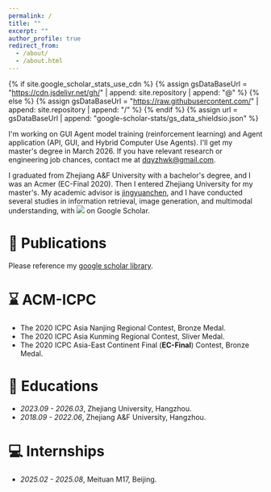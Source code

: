 ```yaml
---
permalink: /
title: ""
excerpt: ""
author_profile: true
redirect_from: 
  - /about/
  - /about.html
---
```


{% if site.google_scholar_stats_use_cdn %}
{% assign gsDataBaseUrl = "https://cdn.jsdelivr.net/gh/" | append: site.repository | append: "@" %}
{% else %}
{% assign gsDataBaseUrl = "https://raw.githubusercontent.com/" | append: site.repository | append: "/" %}
{% endif %}
{% assign url = gsDataBaseUrl | append: "google-scholar-stats/gs_data_shieldsio.json" %}

<span class='anchor' id='about-me'></span>


I'm working on GUI Agent model training (reinforcement learning) and Agent application (API, GUI, and Hybrid Computer Use Agents). I'll get my master's degree in March 2026. If you have relevant research or engineering job chances, contact me at [dqyzhwk@gmail.com](mailto:dqyzhwk@gmail.com).

I graduated from Zhejiang A&F University with a bachelor's degree, and I was an Acmer (EC-Final 2020). Then I entered Zhejiang University for my master's. My academic advisor is [jingyuanchen](https://scholar.google.com/citations?user=o_G2qa0AAAAJ), and I have conducted several studies in information retrieval, image generation, and multimodal understanding, with <a href='https://scholar.google.com/citations?user=6ykuTIYAAAAJ'><img src="https://img.shields.io/endpoint?url={{ url | url_encode }}&logo=Google%20Scholar&labelColor=f6f6f6&color=9cf&style=flat&label=citations"></a> on Google Scholar.

# 📝 Publications 
Please reference my [google scholar library](https://scholar.google.com/citations?user=6ykuTIYAAAAJ).



# ⌛ ACM-ICPC
- The 2020 ICPC Asia Nanjing Regional Contest, Bronze Medal.
- The 2020 ICPC Asia Kunming Regional Contest, Sliver Medal.
- The 2020 ICPC Asia-East Continent Final (**EC-Final**) Contest, Bronze Medal.
# 📖 Educations
- *2023.09 - 2026.03*, Zhejiang University, Hangzhou.
- *2018.09 - 2022.06*, Zhejiang A&F University, Hangzhou.


# 💻 Internships
- *2025.02 - 2025.08*, Meituan M17, Beijing.
